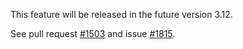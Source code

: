 This feature will be released in the future version 3.12.

See pull request [#1503](https://github.com/sqlitebrowser/sqlitebrowser/pull/1503) and issue [#1815](https://github.com/sqlitebrowser/sqlitebrowser/issues/1815).